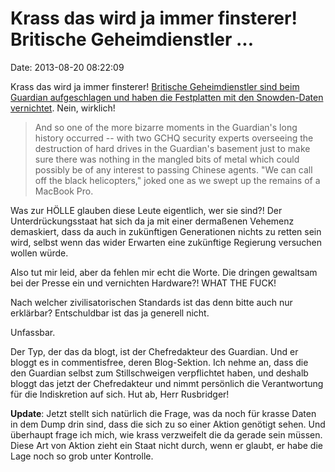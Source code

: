 Krass das wird ja immer finsterer! Britische Geheimdienstler \...
=================================================================

Date: 2013-08-20 08:22:09

Krass das wird ja immer finsterer! [Britische Geheimdienstler sind beim
Guardian aufgeschlagen und haben die Festplatten mit den Snowden-Daten
vernichtet](http://www.theguardian.com/commentisfree/2013/aug/19/david-miranda-schedule7-danger-reporters).
Nein, wirklich!

> And so one of the more bizarre moments in the Guardian\'s long history
> occurred -- with two GCHQ security experts overseeing the destruction
> of hard drives in the Guardian\'s basement just to make sure there was
> nothing in the mangled bits of metal which could possibly be of any
> interest to passing Chinese agents. \"We can call off the black
> helicopters,\" joked one as we swept up the remains of a MacBook Pro.

Was zur HÖLLE glauben diese Leute eigentlich, wer sie sind?! Der
Unterdrückungsstaat hat sich da ja mit einer dermaßenen Vehemenz
demaskiert, dass da auch in zukünftigen Generationen nichts zu retten
sein wird, selbst wenn das wider Erwarten eine zukünftige Regierung
versuchen wollen würde.

Also tut mir leid, aber da fehlen mir echt die Worte. Die dringen
gewaltsam bei der Presse ein und vernichten Hardware?! WHAT THE FUCK!

Nach welcher zivilisatorischen Standards ist das denn bitte auch nur
erklärbar? Entschuldbar ist das ja generell nicht.

Unfassbar.

Der Typ, der das da blogt, ist der Chefredakteur des Guardian. Und er
bloggt es in commentisfree, deren Blog-Sektion. Ich nehme an, dass die
den Guardian selbst zum Stillschweigen verpflichtet haben, und deshalb
bloggt das jetzt der Chefredakteur und nimmt persönlich die
Verantwortung für die Indiskretion auf sich. Hut ab, Herr Rusbridger!

**Update**: Jetzt stellt sich natürlich die Frage, was da noch für
krasse Daten in dem Dump drin sind, dass die sich zu so einer Aktion
genötigt sehen. Und überhaupt frage ich mich, wie krass verzweifelt die
da gerade sein müssen. Diese Art von Aktion zieht ein Staat nicht durch,
wenn er glaubt, er habe die Lage noch so grob unter Kontrolle.
